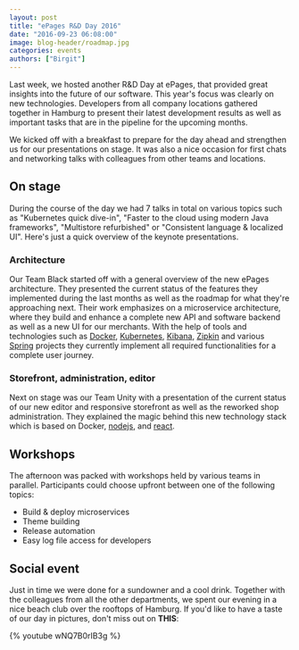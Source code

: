 ```yaml
---
layout: post
title: "ePages R&D Day 2016"
date: "2016-09-23 06:08:00"
image: blog-header/roadmap.jpg
categories: events
authors: ["Birgit"]
---
```


Last week, we hosted another R&D Day at ePages, that provided great insights into the future of our software.
This year's focus was clearly on new technologies.
Developers from all company locations gathered together in Hamburg to present their latest development results as well as important tasks that are in the pipeline for the upcoming months.

We kicked off with a breakfast to prepare for the day ahead and strengthen us for our presentations on stage.
It was also a nice occasion for first chats and networking talks with colleagues from other teams and locations.

## On stage

During the course of the day we had 7 talks in total on various topics such as "Kubernetes quick dive-in", "Faster to the cloud using modern Java frameworks", "Multistore refurbished" or "Consistent language & localized UI".
Here's just a quick overview of the keynote presentations.

### Architecture

Our Team Black started off with a general overview of the new ePages architecture.
They presented the current status of the features they implemented during the last months as well as the roadmap for what they're approaching next.
Their work emphasizes on a microservice architecture, where they build and enhance a complete new API and software backend as well as a new UI for our merchants.
With the help of tools and technologies such as [Docker](https://www.docker.com/), [Kubernetes](http://kubernetes.io/), [Kibana](https://www.elastic.co/products/kibana), [Zipkin](http://zipkin.io/) and various [Spring](https://spring.io/) projects they currently implement all required functionalities for a complete user journey.

### Storefront, administration, editor

Next on stage was our Team Unity with a presentation of the current status of our new editor and responsive storefront as well as the reworked shop administration.
They explained the magic behind this new technology stack which is based on Docker, [nodejs](https://nodejs.org/en/), and [react](https://facebook.github.io/react/index.html).

## Workshops

The afternoon was packed with workshops held by various teams in parallel.
Participants could choose upfront between one of the following topics:

* Build & deploy microservices
* Theme building
* Release automation
* Easy log file access for developers

## Social event

Just in time we were done for a sundowner and a cool drink.
Together with the colleagues from all the other departments, we spent our evening in a nice beach club over the rooftops of Hamburg.
If you'd like to have a taste of our day in pictures, don't miss out on **THIS**:

{% youtube wNQ7B0rIB3g %}
